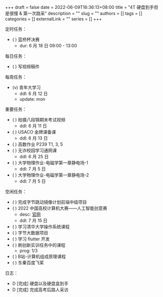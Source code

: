 +++ 
draft = false
date = 2022-06-09T16:36:13+08:00
title = "4T 硬盘到手但是很慢 & 第一次路采"
description = ""
slug = ""
authors = []
tags = []
categories = []
externalLink = ""
series = []
+++

定时任务：
- ( ) 蓝桥杯决赛
	- dur: 6 月 18 日 09:00 - 13:00 

每日任务：
- ( ) 写视频稿件

每周任务：
- (v) 青年大学习
    - ddl: 6 月 12 日
    - update: mon

重要任务：
- ( ) 拍摄八段锦期末考试视频
	- ddl: 6 月 11 日
- ( ) USACO 金牌课备课
	- ddl: 6 月 13 日
- ( ) 高数作业 P239 T1, 3, 5
- ( ) 无诈校园学习通网课
	- ddl: 6 月 25 日
- ( ) 大学物理作业-电磁学第一章静电场-1
	- ddl: 7 月 5 日
- ( ) 大学物理作业-电磁学第一章静电场-2
	- ddl: 7 月 5 日

空闲任务：
- ( ) 完成字节跳动镜像计划前端中级项目
- ( ) 2022 中国高校计算机大赛——人工智能创意赛
	- desc: [官网](http://aicontest.baidu.com/)
	- ddl: 7 月 15 日
- ( ) 学习清华大学操作系统课程
- ( ) 字节大数据项目
- ( ) 学习 flutter 开发
- ( ) 刷创新实训任务中的课程
    - prog: 1/3
- ( ) B站-计算机组成原理课程
- ( ) 东秦百度飞桨

日志：
- D [完成] 硬盘以及硬盘盒到手
- D [完成] 完成高考后路人采访
